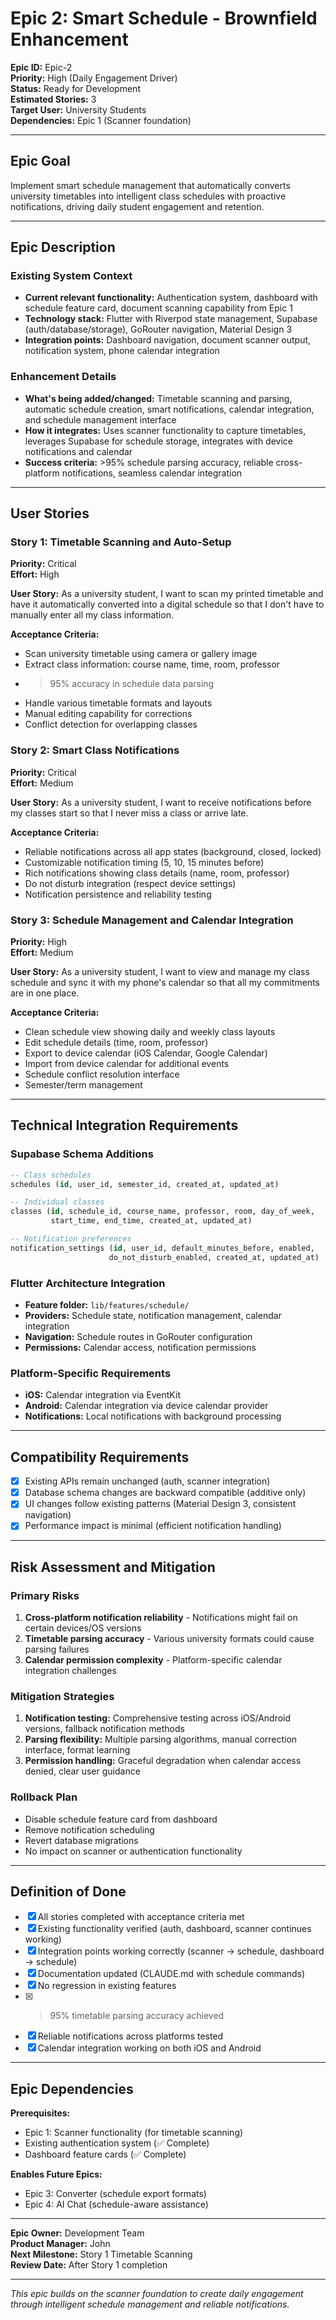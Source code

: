 # Epic 2: Smart Schedule - Brownfield Enhancement

**Epic ID:** Epic-2  
**Priority:** High (Daily Engagement Driver)  
**Status:** Ready for Development  
**Estimated Stories:** 3  
**Target User:** University Students  
**Dependencies:** Epic 1 (Scanner foundation)

---

## Epic Goal

Implement smart schedule management that automatically converts university timetables into intelligent class schedules with proactive notifications, driving daily student engagement and retention.

---

## Epic Description

### Existing System Context

- **Current relevant functionality:** Authentication system, dashboard with schedule feature card, document scanning capability from Epic 1
- **Technology stack:** Flutter with Riverpod state management, Supabase (auth/database/storage), GoRouter navigation, Material Design 3
- **Integration points:** Dashboard navigation, document scanner output, notification system, phone calendar integration

### Enhancement Details

- **What's being added/changed:** Timetable scanning and parsing, automatic schedule creation, smart notifications, calendar integration, and schedule management interface
- **How it integrates:** Uses scanner functionality to capture timetables, leverages Supabase for schedule storage, integrates with device notifications and calendar
- **Success criteria:** >95% schedule parsing accuracy, reliable cross-platform notifications, seamless calendar integration

---

## User Stories

### Story 1: Timetable Scanning and Auto-Setup
**Priority:** Critical  
**Effort:** High  

**User Story:**
As a university student, I want to scan my printed timetable and have it automatically converted into a digital schedule so that I don't have to manually enter all my class information.

**Acceptance Criteria:**
- Scan university timetable using camera or gallery image
- Extract class information: course name, time, room, professor
- >95% accuracy in schedule data parsing
- Handle various timetable formats and layouts
- Manual editing capability for corrections
- Conflict detection for overlapping classes

### Story 2: Smart Class Notifications
**Priority:** Critical  
**Effort:** Medium  

**User Story:**
As a university student, I want to receive notifications before my classes start so that I never miss a class or arrive late.

**Acceptance Criteria:**
- Reliable notifications across all app states (background, closed, locked)
- Customizable notification timing (5, 10, 15 minutes before)
- Rich notifications showing class details (name, room, professor)
- Do not disturb integration (respect device settings)
- Notification persistence and reliability testing

### Story 3: Schedule Management and Calendar Integration
**Priority:** High  
**Effort:** Medium  

**User Story:**
As a university student, I want to view and manage my class schedule and sync it with my phone's calendar so that all my commitments are in one place.

**Acceptance Criteria:**
- Clean schedule view showing daily and weekly class layouts
- Edit schedule details (time, room, professor)
- Export to device calendar (iOS Calendar, Google Calendar)
- Import from device calendar for additional events
- Schedule conflict resolution interface
- Semester/term management

---

## Technical Integration Requirements

### Supabase Schema Additions
```sql
-- Class schedules
schedules (id, user_id, semester_id, created_at, updated_at)

-- Individual classes
classes (id, schedule_id, course_name, professor, room, day_of_week, 
         start_time, end_time, created_at, updated_at)

-- Notification preferences
notification_settings (id, user_id, default_minutes_before, enabled, 
                      do_not_disturb_enabled, created_at, updated_at)
```

### Flutter Architecture Integration
- **Feature folder:** `lib/features/schedule/`
- **Providers:** Schedule state, notification management, calendar integration
- **Navigation:** Schedule routes in GoRouter configuration
- **Permissions:** Calendar access, notification permissions

### Platform-Specific Requirements
- **iOS:** Calendar integration via EventKit
- **Android:** Calendar integration via device calendar provider
- **Notifications:** Local notifications with background processing

---

## Compatibility Requirements

- [x] Existing APIs remain unchanged (auth, scanner integration)
- [x] Database schema changes are backward compatible (additive only)
- [x] UI changes follow existing patterns (Material Design 3, consistent navigation)
- [x] Performance impact is minimal (efficient notification handling)

---

## Risk Assessment and Mitigation

### Primary Risks
1. **Cross-platform notification reliability** - Notifications might fail on certain devices/OS versions
2. **Timetable parsing accuracy** - Various university formats could cause parsing failures
3. **Calendar permission complexity** - Platform-specific calendar integration challenges

### Mitigation Strategies
1. **Notification testing:** Comprehensive testing across iOS/Android versions, fallback notification methods
2. **Parsing flexibility:** Multiple parsing algorithms, manual correction interface, format learning
3. **Permission handling:** Graceful degradation when calendar access denied, clear user guidance

### Rollback Plan
- Disable schedule feature card from dashboard
- Remove notification scheduling
- Revert database migrations
- No impact on scanner or authentication functionality

---

## Definition of Done

- [x] All stories completed with acceptance criteria met
- [x] Existing functionality verified (auth, dashboard, scanner continues working)
- [x] Integration points working correctly (scanner → schedule, dashboard → schedule)
- [x] Documentation updated (CLAUDE.md with schedule commands)
- [x] No regression in existing features
- [x] >95% timetable parsing accuracy achieved
- [x] Reliable notifications across platforms tested
- [x] Calendar integration working on both iOS and Android

---

## Epic Dependencies

**Prerequisites:**
- Epic 1: Scanner functionality (for timetable scanning)
- Existing authentication system (✅ Complete)
- Dashboard feature cards (✅ Complete)

**Enables Future Epics:**
- Epic 3: Converter (schedule export formats)
- Epic 4: AI Chat (schedule-aware assistance)

---

**Epic Owner:** Development Team  
**Product Manager:** John  
**Next Milestone:** Story 1 Timetable Scanning  
**Review Date:** After Story 1 completion

---

*This epic builds on the scanner foundation to create daily engagement through intelligent schedule management and reliable notifications.*
